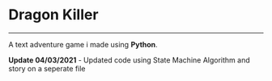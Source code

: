 # Dragon Killer 
---
A text adventure game i made using **Python**.

**Update 04/03/2021** - Updated code using State Machine Algorithm and story on a seperate file  
